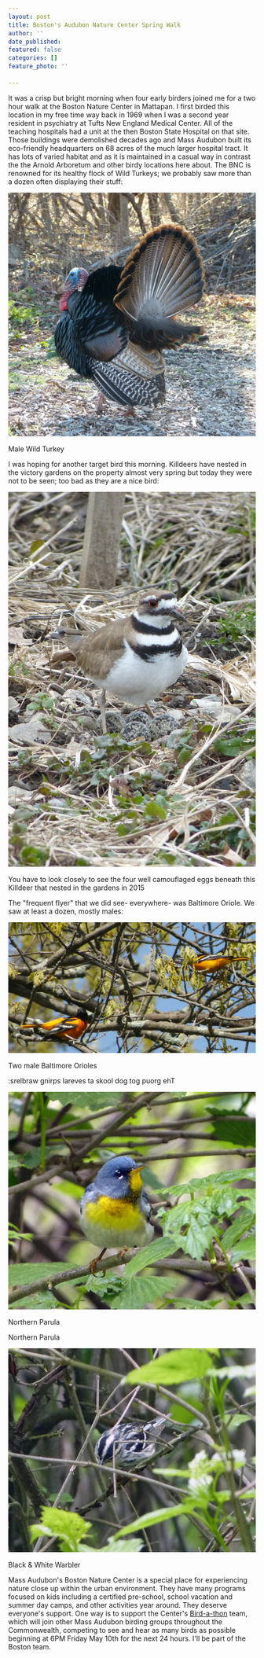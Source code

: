 ```yaml
---
layout: post
title: Boston's Audubon Nature Center Spring Walk
author: ''
date_published: 
featured: false
categories: []
feature_photo: ''

---
```

It was a crisp but bright morning when four early birders joined me for a two hour walk at the Boston Nature Center in Mattapan.  I first birded this location in my free time way back in 1969 when I was a second year resident in psychiatry at Tufts New England Medical Center. All of the teaching hospitals had a unit at the then Boston State Hospital on that site.   Those buildings were demolished decades ago and Mass Audubon built its eco-friendly headquarters on 68 acres of the much larger hospital tract.  It has lots of varied habitat and as it is maintained in a casual way in contrast the the Arnold Arboretum and other birdy locations here about.   The BNC is renowned for its healthy flock of Wild Turkeys; we probably saw more than a dozen often displaying their stuff:

![](/images/P1120472-1.jpg)

Male Wild Turkey

I was hoping for another target bird this morning.  Killdeers have nested in the victory gardens on the property almost very spring but today they were not to be seen; too bad as they are a nice bird:

![](/images/P1100040.jpg)

You have to look closely to see the four well camouflaged eggs beneath this Killdeer that nested in the gardens in 2015

The "frequent flyer" that we did see- everywhere- was Baltimore Oriole.  We saw at least a dozen, mostly males:

![](/images/P1160016.jpg)

Two male Baltimore Orioles

:srelbraw gnirps lareves ta skool dog tog puorg ehT

![](/images/P1050177-1.jpg)

Northern Parula

Northern Parula

![](/images/P1050183.jpg)

Black & White Warbler

Mass Audubon's Boston Nature Center is a special place for experiencing nature close up within the urban environment. They have many programs focused on kids including a certified pre-school, school vacation and summer day camps, and other activities year around. They deserve everyone's support. One way is to support the Center's [Bird-a-thon](http://www.massaudubon.org/get-outdoors/birds-birding/bird-a-thon) team, which will join other Mass Audubon birding groups throughout the Commonwealth, competing to see and hear as many birds as possible beginning at 6PM Friday May 10th for the next 24 hours. I'll be part of the Boston team.